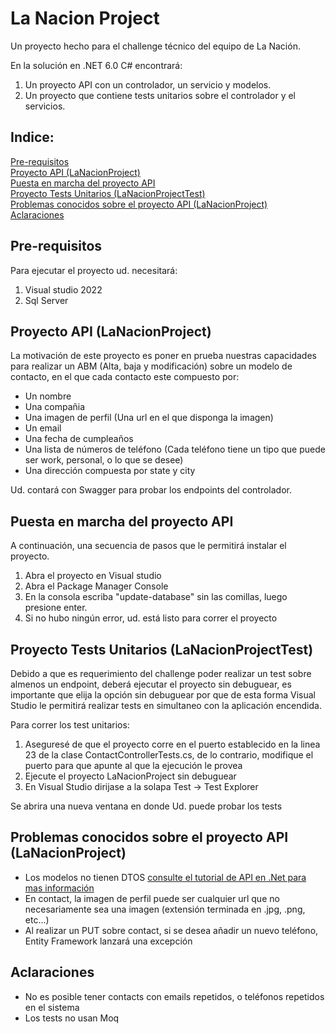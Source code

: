 # La Nacion Project

Un proyecto hecho para el challenge técnico del equipo de La Nación.

En la solución en .NET 6.0 C# encontrará:
1. Un proyecto API con un controlador, un servicio y modelos.
2. Un proyecto que contiene tests unitarios sobre el controlador y el servicios.

## Indice: 

[Pre-requisitos](#pre-requisitos)<br>
[Proyecto API (LaNacionProject)](#proyecto-api-lanacionproject)<br>
[Puesta en marcha del proyecto API](#puesta-en-marcha-del-proyecto-api)<br>
[Proyecto Tests Unitarios (LaNacionProjectTest)](#proyecto-tests-unitarios-lanacionprojecttest)<br>
[Problemas conocidos sobre el proyecto API (LaNacionProject)](#problemas-conocidos-sobre-el-proyecto-api-lanacionproject)<br>
[Aclaraciones](#aclaraciones)

## Pre-requisitos

Para ejecutar el proyecto ud. necesitará:

1. Visual studio 2022
2. Sql Server

## Proyecto API (LaNacionProject)
La motivación de este proyecto es poner en prueba nuestras capacidades para realizar un ABM (Alta, baja y modificación) sobre un modelo de contacto, en el que cada contacto este compuesto por:
- Un nombre
- Una compañia
- Una imagen de perfil (Una url en el que disponga la imagen)
- Un email
- Una fecha de cumpleaños
- Una lista de números de teléfono (Cada teléfono tiene un tipo que puede ser work, personal, o lo que se desee)
- Una dirección compuesta por state y city

Ud. contará con Swagger para probar los endpoints del controlador.

## Puesta en marcha del proyecto API

A continuación, una secuencia de pasos que le permitirá instalar el proyecto.

1. Abra el proyecto en Visual studio
2. Abra el Package Manager Console
3. En la consola escriba "update-database" sin las comillas, luego presione enter.
4. Si no hubo ningún error, ud. está listo para correr el proyecto

## Proyecto Tests Unitarios (LaNacionProjectTest)

Debido a que es requerimiento del challenge poder realizar un test sobre almenos un endpoint, deberá ejecutar el proyecto sin debuguear, es importante que elija la opción sin debuguear por que de esta forma Visual Studio le permitirá realizar tests en simultaneo con la aplicación encendida.


Para correr los test unitarios:
1. Aseguresé de que el proyecto corre en el puerto establecido en la linea 23 de la clase ContactControllerTests.cs, de lo contrario, modifique el puerto para que apunte al que la ejecución le provea
2. Ejecute el proyecto LaNacionProject sin debuguear
3. En Visual Studio dirijase a la solapa Test -> Test Explorer

Se abrira una nueva ventana en donde Ud. puede probar los tests

## Problemas conocidos sobre el proyecto API (LaNacionProject)

- Los modelos no tienen DTOS [consulte el tutorial de API en .Net para mas información](https://go.microsoft.com/fwlink/?linkid=2123754)
- En contact, la imagen de perfil puede ser cualquier url que no necesariamente sea una imagen (extensión terminada en .jpg, .png, etc...)
- Al realizar un PUT sobre contact, si se desea añadir un nuevo teléfono, Entity Framework lanzará una excepción

## Aclaraciones

- No es posible tener contacts con emails repetidos, o teléfonos repetidos en el sistema
- Los tests no usan Moq
